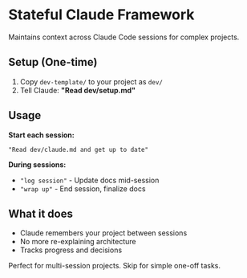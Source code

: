 # Stateful Claude Framework

Maintains context across Claude Code sessions for complex projects.

## Setup (One-time)

1. Copy `dev-template/` to your project as `dev/`
2. Tell Claude: **"Read dev/setup.md"**

## Usage

**Start each session:**
```
"Read dev/claude.md and get up to date"
```

**During sessions:**
- `"log session"` - Update docs mid-session
- `"wrap up"` - End session, finalize docs

## What it does

- Claude remembers your project between sessions
- No more re-explaining architecture
- Tracks progress and decisions

Perfect for multi-session projects. Skip for simple one-off tasks.